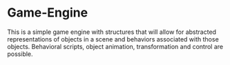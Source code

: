 ﻿# Game-Engine
This is a simple game engine with structures that will allow for abstracted representations of objects in a scene and behaviors associated with those objects.
Behavioral scripts, object animation, transformation and control are possible.
